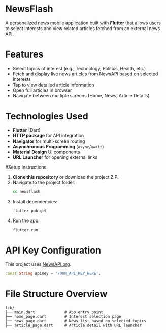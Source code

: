 # NewsFlash

A personalized news mobile application built with **Flutter** that allows users to select interests and view related articles fetched from an external news API.

# Features

- Select topics of interest (e.g., Technology, Politics, Health, etc.)
- Fetch and display live news articles from NewsAPI based on selected interests
- Tap to view detailed article information
- Open full articles in browser
- Navigate between multiple screens (Home, News, Article Details)

# Technologies Used

- **Flutter** (Dart)
- **HTTP package** for API integration
- **Navigator** for multi-screen routing
- **Asynchronous Programming** (`async`/`await`)
- **Material Design** UI components
- **URL Launcher** for opening external links

#Setup Instructions

1. **Clone this repository** or download the project ZIP.
2. Navigate to the project folder:
   ```bash
   cd newsflash
   ```
3. Install dependencies:
   ```bash
   flutter pub get
   ```
4. Run the app:
   ```bash
   flutter run
   ```

# API Key Configuration

This project uses [NewsAPI.org](https://newsapi.org).

```dart
const String apiKey = 'YOUR_API_KEY_HERE';

```

# File Structure Overview

```
lib/
├── main.dart             # App entry point
├── home_page.dart        # Interest selection page
├── news_page.dart        # News list based on selected topics
├── article_page.dart     # Article detail with URL launcher
```





